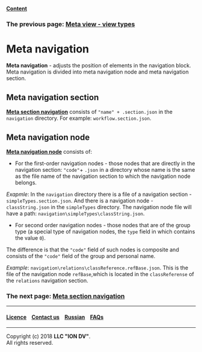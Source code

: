 #### [Content](/docs/en/index.md)

### The previous page: [Meta view - view types](/docs/en/2_system_description/metadata_structure/meta_view/view_types.md)

# Meta navigation 

**Meta navigation** - adjusts the position of elements in the navigation block. Meta navigation is divided into meta navigation node and meta navigation section.

## Meta navigation section

[**Meta section navigation**](/docs/en/2_system_description/metadata_structure/meta_navigation/navigation_section.md) consists of `"name" + .section.json` in the `navigation` directory. For example: `workflow.section.json`. 

## Meta navigation node

[**Meta navigation node**](/docs/en/2_system_description/metadata_structure/meta_navigation/navigation_nodes.md) consists of:

* For the first-order navigation nodes - those nodes that are directly in the navigation section: `"code"`+ `.json` in a directory whose name is the same as the file name of the navigation section to which the navigation node belongs. 

_Exapmle_: In the `navigation` directory there is a file of a navigation section - `simpleTypes.section.json`. And there is a navigation node - `classString.json` in the `simpleTypes` directory. The navigation node file will have a path: `navigation\simpleTypes\classString.json`.
     
* For second order navigation nodes - those nodes that are of the group type (a special type of navigation nodes, the `type` field in which contains the value `0`).

The difference is that the `"code"` field of such nodes is composite and consists of the `"code"` field of the group and personal name. 

_Example_: `navigation\relations\classReference.refBase.json`. This is the file of the navigation node `refBase`,which is located in the `classReferense` of the `relations` navigation section.

### The next page: [Meta section navigation](/docs/en/2_system_description/metadata_structure/meta_navigation/navigation_section.md)

--------------------------------------------------------------------------  


 #### [Licence](/LICENCE.md) &ensp;  [Contact us](https://iondv.com) &ensp;  [Russian](/docs/ru/2_system_description/metadata_structure/meta_navigation/meta_navigation.md)   &ensp; [FAQs](/faqs.md)   <div><img src="https://mc.iondv.com/watch/local/docs/framework" style="position:absolute; left:-9999px;" height=1 width=1 alt="iondv metrics"></div>       



--------------------------------------------------------------------------  

Copyright (c) 2018 **LLC "ION DV"**.  
All rights reserved. 